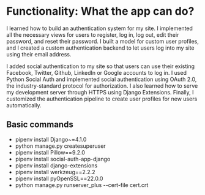 # Functionality: What the app can do?
 <p> I learned how to build an authentication system for my site. I implemented all 
the necessary views for users to register, log in, log out, edit their password, and reset their password. 
I built a model for custom user profiles, and I created a custom authentication backend to let 
users log into my site using their email address.</p>
<p>
    I added social authentication to my site so that users can use their existing Facebook, Twitter, Github, LinkedIn or Google accounts to log in. I used Python Social Auth and implemented social authentication using OAuth 2.0, the industry-standard protocol for authorization. I also learned how 
    to serve my development server through HTTPS using Django Extensions. Finally, I customized 
    the authentication pipeline to create user profiles for new users automatically.
</p>

## Basic commands
- pipenv install Django~=4.1.0
- python manage.py createsuperuser
- pipenv install Pillow==9.2.0
- pipenv install social-auth-app-django
- pipenv install django-extensions
- pipenv install werkzeug==2.2.2
- pipenv install pyOpenSSL==22.0.0
- python manage.py runserver_plus --cert-file cert.crt